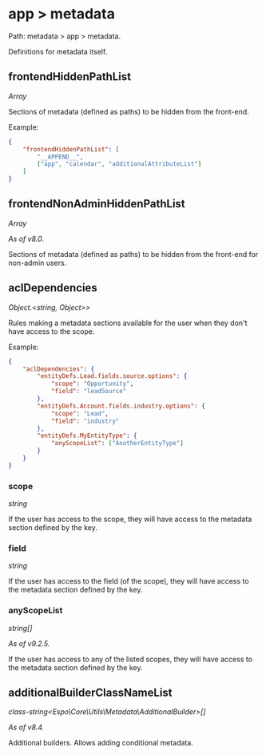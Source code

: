 # app > metadata

Path: metadata > app > metadata.

Definitions for metadata itself.

## frontendHiddenPathList

*Array*

Sections of metadata (defined as paths) to be hidden from the front-end.

Example:

```json
{
    "frontendHiddenPathList": [
        "__APPEND__",
        ["app", "calendar", "additionalAttributeList"]
    ]
}
```

## frontendNonAdminHiddenPathList

*Array*

*As of v8.0*.

Sections of metadata (defined as paths) to be hidden from the front-end for non-admin users.

## aclDependencies

*Object.<string, Object\>\>*

Rules making a metadata sections available for the user when they don't have access to the scope.

Example:

```json
{
    "aclDependencies": {
        "entityDefs.Lead.fields.source.options": {
            "scope": "Opportunity",
            "field": "leadSource"
        },
        "entityDefs.Account.fields.industry.options": {
            "scope": "Lead",
            "field": "industry"
        },
        "entityDefs.MyEntityType": {
            "anyScopeList": ["AnotherEntityType"]
        }
    }
}
```

### scope

*string*

If the user has access to the scope, they will have access to the metadata section defined by the key.

### field

*string*

If the user has access to the field (of the scope), they will have access to the metadata section defined by the key.

### anyScopeList

*string[]*

*As of v9.2.5.*

If the user has access to any of the listed scopes, they will have access to the metadata section defined by the key. 

## additionalBuilderClassNameList

*class-string<Espo\Core\Utils\Metadata\AdditionalBuilder\>[]*

*As of v8.4.*

Additional builders. Allows adding conditional metadata.
